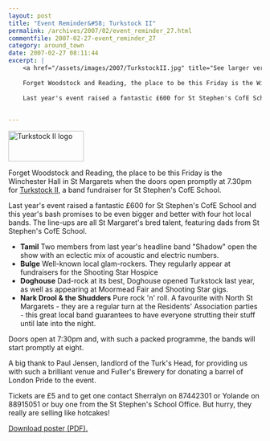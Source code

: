 ```yaml
---
layout: post
title: "Event Reminder&#58; Turkstock II"
permalink: /archives/2007/02/event_reminder_27.html
commentfile: 2007-02-27-event_reminder_27
category: around_town
date: 2007-02-27 08:11:44
excerpt: |
    <a href="/assets/images/2007/TurkstockII.jpg" title="See larger version of - Turkstock II logo"><img src="/assets/images/2007/TurkstockII_thumb.jpg" width="150" height="61" alt="Turkstock II logo" class="photo right" /></a>
    
    Forget Woodstock and Reading, the place to be this Friday is the Winchester Hall in St Margarets when the doors open promptly at 7.30pm for <a href="https://stmargarets.london/event/Concert/200702270210,">Turkstock II</a> a band fundraiser for St Stephen's CofE School.
     
    Last year's event raised a fantastic £600 for St Stephen's CofE School and this year's bash promises to be even bigger and better with four hot local bands. The line-ups are all St Margaret's bred talent, featuring dads from St Stephen's CofE School.
    

---
```


<a href="/assets/images/2007/TurkstockII.jpg" title="See larger version of - Turkstock II logo"><img src="/assets/images/2007/TurkstockII_thumb.jpg" width="150" height="61" alt="Turkstock II logo" class="photo right" /></a>

Forget Woodstock and Reading, the place to be this Friday is the Winchester Hall in St Margarets when the doors open promptly at 7.30pm for [Turkstock II](/event/Concert/200702270210), a band fundraiser for St Stephen's CofE School.

Last year's event raised a fantastic £600 for St Stephen's CofE School and this year's bash promises to be even bigger and better with four hot local bands. The line-ups are all St Margaret's bred talent, featuring dads from St Stephen's CofE School.

-   **Tamil**
    Two members from last year's headline band "Shadow" open the show with an eclectic mix of acoustic and electric numbers.
-   **Bulge**
    Well-known local glam-rockers. They regularly appear at fundraisers for the Shooting Star Hospice
-   **Doghouse**
    Dad-rock at its best, Doghouse opened Turkstock last year, as well as appearing at Moormead Fair and Shooting Star gigs.
-   **Nark Drool & the Shudders**
    Pure rock 'n' roll. A favourite with North St Margarets - they are a regular turn at the Residents' Association parties - this great local band guarantees to have everyone strutting their stuff until late into the night.

Doors open at 7:30pm and, with such a packed programme, the bands will start promptly at eight.

A big thank to Paul Jensen, landlord of the Turk's Head, for providing us with such a brilliant venue and Fuller's Brewery for donating a barrel of London Pride to the event.

Tickets are £5 and to get one contact Sherralyn on 87442301 or Yolande on 88915051 or buy one from the St Stephen's School Office. But hurry, they really are selling like hotcakes!

<a href="/assets/images/2007/Turkstock_poster.pdf">Download poster (PDF).</a>
